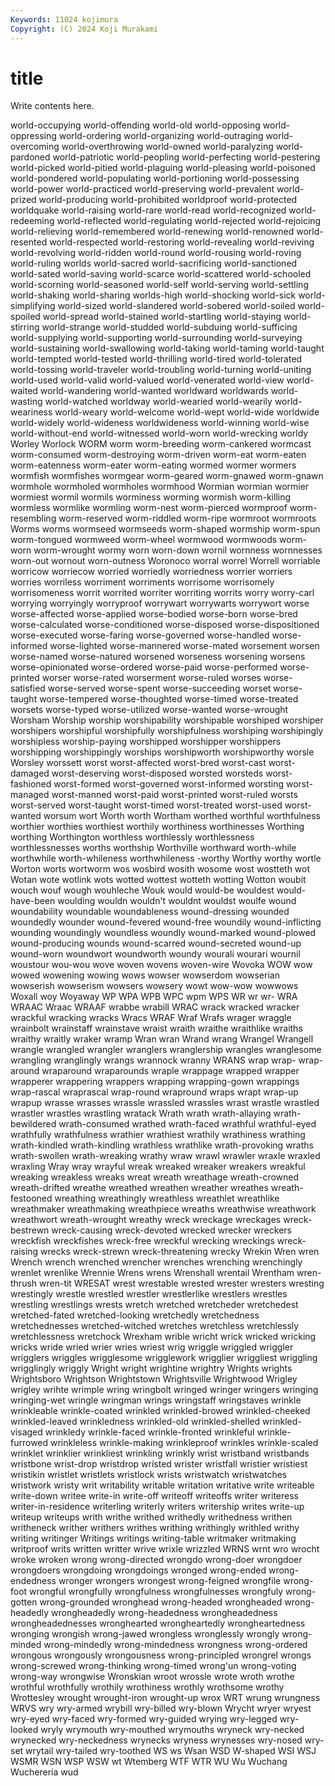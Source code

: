 ```yaml
---
Keywords: 11024 kojimura
Copyright: (C) 2024 Koji Murakami
---
```


# title

Write contents here.



world-occupying world-offending world-old world-opposing world-oppressing world-ordering world-organizing
world-outraging world-overcoming world-overthrowing world-owned world-paralyzing world-pardoned world-patriotic world-peopling world-perfecting world-pestering
world-picked world-pitied world-plaguing world-pleasing world-poisoned world-pondered world-populating world-portioning world-possessing world-power
world-practiced world-preserving world-prevalent world-prized world-producing world-prohibited worldproof world-protected worldquake world-raising
world-rare world-read world-recognized world-redeeming world-reflected world-regulating world-rejected world-rejoicing world-relieving world-remembered
world-renewing world-renowned world-resented world-respected world-restoring world-revealing world-reviving world-revolving world-ridden world-round
world-rousing world-roving world-ruling worlds world-sacred world-sacrificing world-sanctioned world-sated world-saving world-scarce
world-scattered world-schooled world-scorning world-seasoned world-self world-serving world-settling world-shaking world-sharing worlds-high
world-shocking world-sick world-simplifying world-sized world-slandered world-sobered world-soiled world-spoiled world-spread world-stained
world-startling world-staying world-stirring world-strange world-studded world-subduing world-sufficing world-supplying world-supporting world-surrounding
world-surveying world-sustaining world-swallowing world-taking world-taming world-taught world-tempted world-tested world-thrilling world-tired
world-tolerated world-tossing world-traveler world-troubling world-turning world-uniting world-used world-valid world-valued world-venerated
world-view world-waited world-wandering world-wanted worldward worldwards world-wasting world-watched worldway world-wearied
world-wearily world-weariness world-weary world-welcome world-wept world-wide worldwide world-widely world-wideness worldwideness
world-winning world-wise world-without-end world-witnessed world-worn world-wrecking worldy Worley Worlock WORM
worm worm-breeding worm-cankered wormcast worm-consumed worm-destroying worm-driven worm-eat worm-eaten worm-eatenness
worm-eater worm-eating wormed wormer wormers wormfish wormfishes wormgear worm-geared worm-gnawed
worm-gnawn wormhole wormholed wormholes wormhood Wormian wormian wormier wormiest wormil
wormils worminess worming wormish worm-killing wormless wormlike wormling worm-nest worm-pierced
wormproof worm-resembling worm-reserved worm-riddled worm-ripe wormroot wormroots Worms worms wormseed
wormseeds worm-shaped wormship worm-spun worm-tongued wormweed worm-wheel wormwood wormwoods worm-worn
worm-wrought wormy worn worn-down wornil wornness wornnesses worn-out wornout worn-outness
Woronoco worral worrel Worrell worriable worricow worriecow worried worriedly worriedness
worrier worriers worries worriless worriment worriments worrisome worrisomely worrisomeness worrit
worrited worriter worriting worrits worry worry-carl worrying worryingly worryproof worrywart
worrywarts worrywort worse worse-affected worse-applied worse-bodied worse-born worse-bred worse-calculated worse-conditioned
worse-disposed worse-dispositioned worse-executed worse-faring worse-governed worse-handled worse-informed worse-lighted worse-mannered worse-mated
worsement worsen worse-named worse-natured worsened worseness worsening worsens worse-opinionated worse-ordered
worse-paid worse-performed worse-printed worser worse-rated worserment worse-ruled worses worse-satisfied worse-served
worse-spent worse-succeeding worset worse-taught worse-tempered worse-thoughted worse-timed worse-treated worsets worse-typed
worse-utilized worse-wanted worse-wrought Worsham Worship worship worshipability worshipable worshiped worshiper
worshipers worshipful worshipfully worshipfulness worshiping worshipingly worshipless worship-paying worshipped worshipper
worshippers worshipping worshippingly worships worshipworth worshipworthy worsle Worsley worssett worst
worst-affected worst-bred worst-cast worst-damaged worst-deserving worst-disposed worsted worsteds worst-fashioned worst-formed
worst-governed worst-informed worsting worst-managed worst-manned worst-paid worst-printed worst-ruled worsts worst-served
worst-taught worst-timed worst-treated worst-used worst-wanted worsum wort Worth worth Wortham
worthed worthful worthfulness worthier worthies worthiest worthily worthiness worthinesses Worthing
worthing Worthington worthless worthlessly worthlessness worthlessnesses worths worthship Worthville worthward
worth-while worthwhile worth-whileness worthwhileness -worthy Worthy worthy wortle Worton worts
wortworm wos wosbird wosith wosome wost wostteth wot Wotan wote
wotlink wots wotted wottest wotteth wotting Wotton woubit wouch wouf
wough wouhleche Wouk would would-be wouldest would-have-been woulding wouldn wouldn't
wouldnt wouldst woulfe wound woundability woundable woundableness wound-dressing wounded woundedly
wounder wound-fevered wound-free woundily wound-inflicting wounding woundingly woundless woundly wound-marked
wound-plowed wound-producing wounds wound-scarred wound-secreted wound-up wound-worn woundwort woundworth woundy
wourali wourari wournil woustour wou-wou wove woven wovens woven-wire Wovoka
WOW wow wowed wowening wowing wows wowser wowserdom wowserian wowserish
wowserism wowsers wowsery wowt wow-wow wowwows Woxall woy Woyaway WP
WPA WPB WPC wpm WPS WR wr wr- WRA WRAAC
Wraac WRAAF wrabbe wrabill WRAC wrack wracked wracker wrackful wracking
wracks Wracs WRAF Wraf Wrafs wrager wraggle wrainbolt wrainstaff wrainstave
wraist wraith wraithe wraithlike wraiths wraithy wraitly wraker wramp Wran
wran Wrand wrang Wrangel Wrangell wrangle wrangled wrangler wranglers wranglership
wrangles wranglesome wrangling wranglingly wrangs wrannock wranny WRANS wrap wrap-
wrap-around wraparound wraparounds wraple wrappage wrapped wrapper wrapperer wrappering wrappers
wrapping wrapping-gown wrappings wrap-rascal wraprascal wrap-round wrapround wraps wrapt wrap-up
wrapup wrasse wrasses wrassle wrassled wrassles wrast wrastle wrastled wrastler
wrastles wrastling wratack Wrath wrath wrath-allaying wrath-bewildered wrath-consumed wrathed wrath-faced
wrathful wrathful-eyed wrathfully wrathfulness wrathier wrathiest wrathily wrathiness wrathing wrath-kindled
wrath-kindling wrathless wrathlike wrath-provoking wraths wrath-swollen wrath-wreaking wrathy wraw wrawl
wrawler wraxle wraxled wraxling Wray wray wrayful wreak wreaked wreaker
wreakers wreakful wreaking wreakless wreaks wreat wreath wreathage wreath-crowned wreath-drifted
wreathe wreathed wreathen wreather wreathes wreath-festooned wreathing wreathingly wreathless wreathlet
wreathlike wreathmaker wreathmaking wreathpiece wreaths wreathwise wreathwork wreathwort wreath-wrought wreathy
wreck wreckage wreckages wreck-bestrewn wreck-causing wreck-devoted wrecked wrecker wreckers wreckfish
wreckfishes wreck-free wreckful wrecking wreckings wreck-raising wrecks wreck-strewn wreck-threatening wrecky
Wrekin Wren wren Wrench wrench wrenched wrencher wrenches wrenching wrenchingly
wrenlet wrenlike Wrennie Wrens wrens Wrenshall wrentail Wrentham wren-thrush wren-tit
WRESAT wrest wrestable wrested wrester wresters wresting wrestingly wrestle wrestled
wrestler wrestlerlike wrestlers wrestles wrestling wrestlings wrests wretch wretched wretcheder
wretchedest wretched-fated wretched-looking wretchedly wretchedness wretchednesses wretched-witched wretches wretchless wretchlessly
wretchlessness wretchock Wrexham wrible wricht wrick wricked wricking wricks wride
wried wrier wries wriest wrig wriggle wriggled wriggler wrigglers wriggles
wrigglesome wrigglework wrigglier wriggliest wriggling wrigglingly wriggly Wright wright wrightine
wrightry Wrights wrights Wrightsboro Wrightson Wrightstown Wrightsville Wrightwood Wrigley wrigley
wrihte wrimple wring wringbolt wringed wringer wringers wringing wringing-wet wringle
wringman wrings wringstaff wringstaves wrinkle wrinkleable wrinkle-coated wrinkled wrinkled-browed wrinkled-cheeked
wrinkled-leaved wrinkledness wrinkled-old wrinkled-shelled wrinkled-visaged wrinkledy wrinkle-faced wrinkle-fronted wrinkleful wrinkle-furrowed
wrinkleless wrinkle-making wrinkleproof wrinkles wrinkle-scaled wrinklet wrinklier wrinkliest wrinkling wrinkly
wrist wristband wristbands wristbone wrist-drop wristdrop wristed wrister wristfall wristier
wristiest wristikin wristlet wristlets wristlock wrists wristwatch wristwatches wristwork wristy
writ writability writable writation writative write writeable write-down writee write-in
write-off writeoff writeoffs writer writeress writer-in-residence writerling writerly writers writership
writes write-up writeup writeups writh writhe writhed writhedly writhedness writhen
writheneck writher writhers writhes writhing writhingly writhled writhy writing writinger
Writings writings writing-table writmaker writmaking writproof writs written writter wrive
wrixle wrizzled WRNS wrnt wro wrocht wroke wroken wrong wrong-directed
wrongdo wrong-doer wrongdoer wrongdoers wrongdoing wrongdoings wronged wrong-ended wrong-endedness wronger
wrongers wrongest wrong-feigned wrongfile wrong-foot wrongful wrongfully wrongfulness wrongfulnesses wrongfuly
wrong-gotten wrong-grounded wronghead wrong-headed wrongheaded wrong-headedly wrongheadedly wrong-headedness wrongheadedness wrongheadednesses
wronghearted wrongheartedly wrongheartedness wronging wrongish wrong-jawed wrongless wronglessly wrongly wrong-minded
wrong-mindedly wrong-mindedness wrongness wrong-ordered wrongous wrongously wrongousness wrong-principled wrongrel wrongs
wrong-screwed wrong-thinking wrong-timed wrong'un wrong-voting wrong-way wrongwise Wronskian wroot wrossle
wrote wroth wrothe wrothful wrothfully wrothily wrothiness wrothly wrothsome wrothy
Wrottesley wrought wrought-iron wrought-up wrox WRT wrung wrungness WRVS wry
wry-armed wrybill wry-billed wry-blown Wrycht wryer wryest wry-eyed wry-faced wry-formed
wry-guided wrying wry-legged wry-looked wryly wrymouth wry-mouthed wrymouths wryneck wry-necked
wrynecked wry-neckedness wrynecks wryness wrynesses wry-nosed wry-set wrytail wry-tailed wry-toothed
WS ws Wsan WSD W-shaped WSI WSJ WSMR WSN WSP
WSW wt Wtemberg WTF WTR WU Wu Wuchang Wuchereria wud
